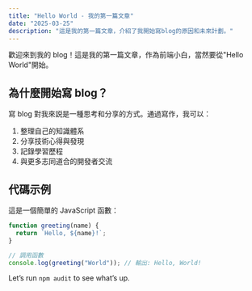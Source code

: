 ```yaml
---
title: "Hello World - 我的第一篇文章"
date: "2025-03-25"
description: "這是我的第一篇文章，介紹了我開始寫blog的原因和未來計劃。"
---
```


歡迎來到我的 blog！這是我的第一篇文章，作為前端小白，當然要從"Hello World"開始。

## 為什麼開始寫 blog？

寫 blog 對我來説是一種思考和分享的方式。通過寫作，我可以：

1. 整理自己的知識體系
2. 分享技術心得與發現
3. 記錄學習歷程
4. 與更多志同道合的開發者交流

## 代碼示例

這是一個簡單的 JavaScript 函數：

```javascript
function greeting(name) {
  return `Hello, ${name}!`;
}

// 調用函數
console.log(greeting("World")); // 輸出: Hello, World!
```

Let’s run `npm audit` to see what’s up.
